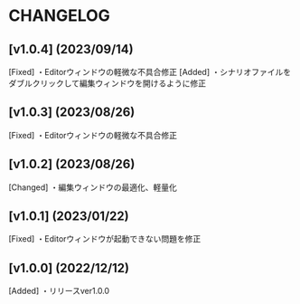 # CHANGELOG
## [v1.0.4] (2023/09/14)
[Fixed]
・Editorウィンドウの軽微な不具合修正
[Added]
・シナリオファイルをダブルクリックして編集ウィンドウを開けるように修正

## [v1.0.3] (2023/08/26)
[Fixed]
・Editorウィンドウの軽微な不具合修正

## [v1.0.2] (2023/08/26)
[Changed]
・編集ウィンドウの最適化、軽量化

## [v1.0.1] (2023/01/22)
[Fixed]
・Editorウィンドウが起動できない問題を修正

## [v1.0.0] (2022/12/12)
[Added]
・リリースver1.0.0